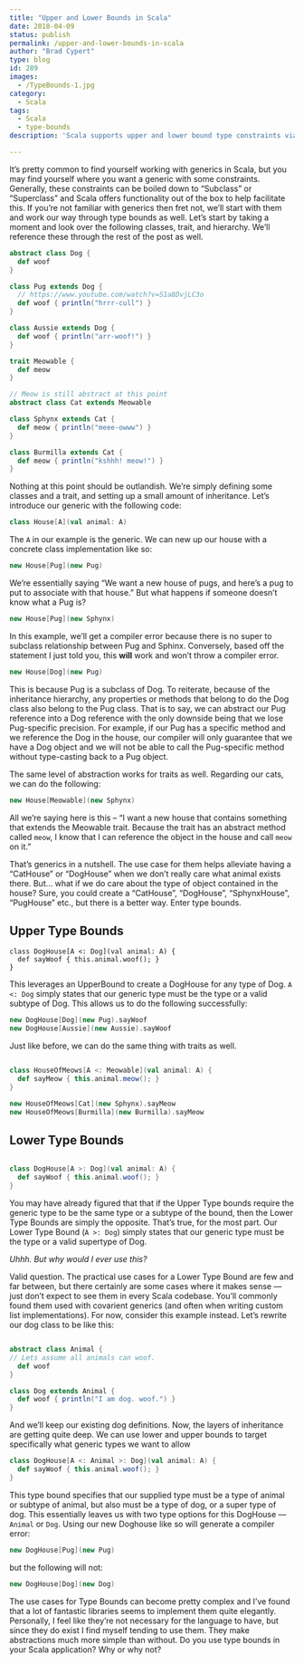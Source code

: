 ```yaml
---
title: "Upper and Lower Bounds in Scala"
date: 2018-04-09
status: publish
permalink: /upper-and-lower-bounds-in-scala
author: "Brad Cypert"
type: blog
id: 289
images:
  - /TypeBounds-1.jpg
category:
  - Scala
tags:
  - Scala
  - type-bounds
description: 'Scala supports upper and lower bound type constraints via the covariant and contravarient keyword.'

---
```


It’s pretty common to find yourself working with generics in Scala, but you may find yourself where you want a generic with some constraints. Generally, these constraints can be boiled down to “Subclass” or “Superclass” and Scala offers functionality out of the box to help facilitate this. If you’re not familiar with generics then fret not, we’ll start with them and work our way through type bounds as well. Let’s start by taking a moment and look over the following classes, trait, and hierarchy. We’ll reference these through the rest of the post as well.

```scala
abstract class Dog {
  def woof
}

class Pug extends Dog {
  // https://www.youtube.com/watch?v=S1a8DvjLC3o
  def woof { println("hrrr-cull") }
}

class Aussie extends Dog {
  def woof { println("arr-woof!") }
}

trait Meowable {
  def meow
}

// Meow is still abstract at this point
abstract class Cat extends Meowable

class Sphynx extends Cat {
  def meow { println("meee-owww") }
}

class Burmilla extends Cat {
  def meow { println("kshhh! meow!") }
}

```

Nothing at this point should be outlandish. We’re simply defining some classes and a trait, and setting up a small amount of inheritance. Let’s introduce our generic with the following code:

```scala
class House[A](val animal: A)
```

The `A` in our example is the generic. We can new up our house with a concrete class implementation like so:

```scala
new House[Pug](new Pug)
```

We’re essentially saying “We want a new house of pugs, and here’s a pug to put to associate with that house.” But what happens if someone doesn’t know what a Pug is?

```scala
new House[Pug](new Sphynx)
```

In this example, we’ll get a compiler error because there is no super to subclass relationship between Pug and Sphinx. Conversely, based off the statement I just told you, this **will** work and won’t throw a compiler error.

```scala
new House[Dog](new Pug)
```

This is because Pug is a subclass of Dog. To reiterate, because of the inheritance hierarchy, any properties or methods that belong to do the Dog class also belong to the Pug class. That is to say, we can abstract our Pug reference into a Dog reference with the only downside being that we lose Pug-specific precision. For example, if our Pug has a specific method and we reference the Dog in the house, our compiler will only guarantee that we have a Dog object and we will not be able to call the Pug-specific method without type-casting back to a Pug object.

The same level of abstraction works for traits as well. Regarding our cats, we can do the following:

```scala
new House[Meowable](new Sphynx)
```

All we’re saying here is this – “I want a new house that contains something that extends the Meowable trait. Because the trait has an abstract method called `meow`, I know that I can reference the object in the house and call `meow` on it.”

That’s generics in a nutshell. The use case for them helps alleviate having a “CatHouse” or “DogHouse” when we don’t really care what animal exists there. But… what if we do care about the type of object contained in the house? Sure, you could create a “CatHouse”, “DogHouse”, “SphynxHouse”, “PugHouse” etc., but there is a better way. Enter type bounds.

## Upper Type Bounds

```
class DogHouse[A <: Dog](val animal: A) {
  def sayWoof { this.animal.woof(); }
}
```

This leverages an UpperBound to create a DogHouse for any type of Dog. `A <: Dog` simply states that our generic type must be the type or a valid subtype of Dog. This allows us to do the following successfully:

```scala
new DogHouse[Dog](new Pug).sayWoof
new DogHouse[Aussie](new Aussie).sayWoof
```

Just like before, we can do the same thing with traits as well.

```scala

class HouseOfMeows[A <: Meowable](val animal: A) {
  def sayMeow { this.animal.meow(); }
}

new HouseOfMeows[Cat](new Sphynx).sayMeow
new HouseOfMeows[Burmilla](new Burmilla).sayMeow

```

## Lower Type Bounds

```scala

class DogHouse[A >: Dog](val animal: A) {
  def sayWoof { this.animal.woof(); }
}

```

You may have already figured that that if the Upper Type bounds require the generic type to be the same type or a subtype of the bound, then the Lower Type Bounds are simply the opposite. That’s true, for the most part. Our Lower Type Bound (`A >: Dog`) simply states that our generic type must be the type or a valid supertype of Dog.

_Uhhh. But why would I ever use this?_

Valid question. The practical use cases for a Lower Type Bound are few and far between, but there certainly are some cases where it makes sense — just don’t expect to see them in every Scala codebase. You’ll commonly found them used with covarient generics (and often when writing custom list implementations). For now, consider this example instead. Let’s rewrite our dog class to be like this:

```scala

abstract class Animal {
// Lets assume all animals can woof.
  def woof
}

class Dog extends Animal {
  def woof { println("I am dog. woof.") }
}

```

And we’ll keep our existing dog definitions. Now, the layers of inheritance are getting quite deep. We can use lower and upper bounds to target specifically what generic types we want to allow

```scala
class DogHouse[A <: Animal >: Dog](val animal: A) {
  def sayWoof { this.animal.woof(); }
}

```

This type bound specifies that our supplied type must be a type of animal or subtype of animal, but also must be a type of dog, or a super type of dog. This essentially leaves us with two type options for this DogHouse — `Animal` or `Dog`. Using our new Doghouse like so will generate a compiler error:

```scala
new DogHouse[Pug](new Pug)

```

but the following will not:

```scala
new DogHouse[Dog](new Dog)

```

The use cases for Type Bounds can become pretty complex and I’ve found that a lot of fantastic libraries seems to implement them quite elegantly. Personally, I feel like they’re not necessary for the language to have, but since they do exist I find myself tending to use them. They make abstractions much more simple than without. Do you use type bounds in your Scala application? Why or why not?
